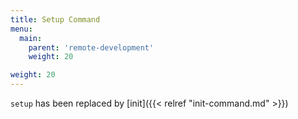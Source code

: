 ```yaml
---
title: Setup Command
menu:
  main:
    parent: 'remote-development'
    weight: 20

weight: 20
---
```


`setup` has been replaced by [init]({{< relref "init-command.md" >}})
